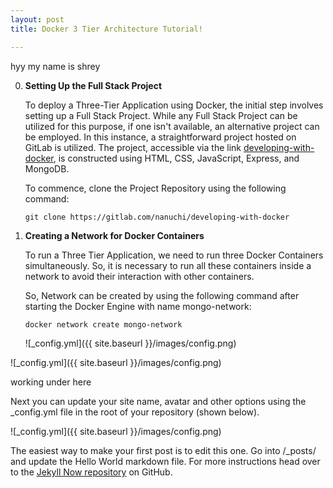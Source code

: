 ```yaml
---
layout: post
title: Docker 3 Tier Architecture Tutorial!

---
```


hyy my name is shrey



0. **Setting Up the Full Stack Project**

   To deploy a Three-Tier Application using Docker, the initial step involves setting up a Full Stack Project. While any Full Stack Project can be utilized for this purpose, if one isn't available, an alternative project can be employed. In this instance, a straightforward project hosted on GitLab is utilized. The project, accessible via the link [developing-with-docker](https://gitlab.com/nanuchi/developing-with-docker), is constructed using HTML, CSS, JavaScript, Express, and MongoDB.

   To commence, clone the Project Repository using the following command:

   `git clone https://gitlab.com/nanuchi/developing-with-docker`


1. **Creating a Network for Docker Containers**

   To run a Three Tier Application, we need to run three Docker Containers simultaneously. So, it is necessary to run all these containers inside a network to avoid their interaction with other containers.

   So, Network can be created by using the following command after starting the Docker Engine with name mongo-network:

   ```bash
   docker network create mongo-network
   ```
   ![_config.yml]({{ site.baseurl }}/images/config.png)

![_config.yml]({{ site.baseurl }}/images/config.png)




working under here



Next you can update your site name, avatar and other options using the _config.yml file in the root of your repository (shown below).

![_config.yml]({{ site.baseurl }}/images/config.png)

The easiest way to make your first post is to edit this one. Go into /_posts/ and update the Hello World markdown file. For more instructions head over to the [Jekyll Now repository](https://github.com/barryclark/jekyll-now) on GitHub.